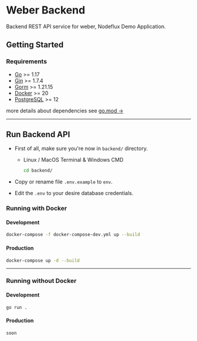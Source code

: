 # Weber Backend
Backend REST API service for weber, Nodeflux Demo Application.

## Getting Started
### Requirements
- [Go](https://golang.org/doc/install) >= 1.17
- [Gin](https://github.com/gin-gonic/gin) >= 1.7.4
- [Gorm](https://gorm.io/index.html) >= 1.21.15
- [Docker](https://docs.docker.com/get-docker/) >= 20
- [PostgreSQL](https://www.postgresql.org/download/) >= 12

more details about dependencies see [go.mod &rarr;](https://github.com/nodefluxio/weber/blob/main/backend/go.mod)

- - -

## Run Backend API
- First of all, make sure you're now in `backend/` directory.

    - Linux / MacOS Terminal & Windows CMD
        ```sh
        cd backend/
        ```
- Copy or rename file `.env.example` to `env`.
- Edit the `.env` to your desire database credentials.

### Running with Docker
#### Development
```sh
docker-compose -f docker-compose-dev.yml up --build
```
#### Production
```sh
docker-compose up -d --build
```

- - -

### Running without Docker
#### Development
```sh
go run .
```
#### Production
```sh
soon
```